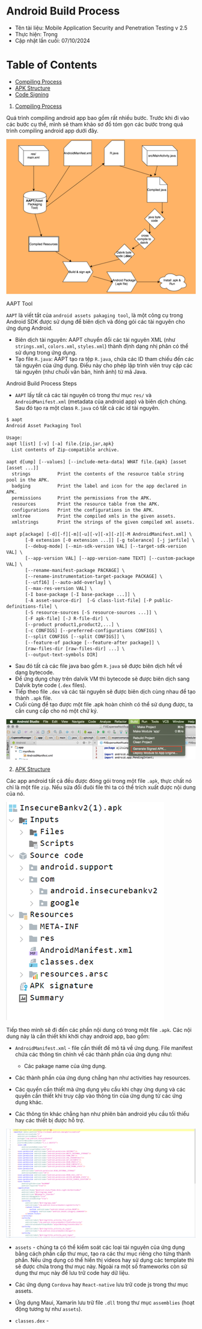 # Android Build Process

 - Tên tài liệu: Mobile Application Security and Penetration Testing v 2.5
 - Thực hiện: Trọng
 - Cập nhật lần cuối: 07/10/2024

 # Table of Contents

  - [Compiling Process](#Compiling_Process)
  - [APK Structure](#APK_Structure)
  - [Code Signing](#Code_Signing)

1. [Compiling Process](#Compiling_Process)

Quá trình compiling android app bao gồm rất nhiều bước. Trước khi đi vào các bước cụ thể, mình sẽ tham khảo sơ đồ tóm gọn các bước trong quá trình compiling android app dưới đây.

![alt text](android_build_process_1.png)

<a name="AAPT Tool">AAPT Tool</a>

``AAPT`` là viết tắt của ``android assets pakaging tool``, là một công cụ trong Android SDK được sử dụng để biên dịch và đóng gói các tài nguyên cho ứng dụng Android.

 - Biên dịch tài nguyên: AAPT chuyển đổi các tài nguyên XML (như ``strings.xml``, ``colors.xml``, ``styles.xml``) thành định dạng nhị phân có thể sử dụng trong ứng dụng.
 - Tạo file ``R.java``: AAPT tạo ra tệp ``R.java``, chứa các ID tham chiếu đến các tài nguyên của ứng dụng. Điều này cho phép lập trình viên truy cập các tài nguyên (như chuỗi văn bản, hình ảnh) từ mã Java.

<a name="Android Build Process Steps">Android Build Process Steps</a>

 - ``AAPT`` lấy tất cả các tài nguyên có trong thư mục ``res/`` và ``AndroidManifest.xml`` (metadata của android app) và biên dịch chúng. Sau đó tạo ra một class ``R.java`` có tất cả các id tài nguyên.

 ```
 $ aapt
Android Asset Packaging Tool

Usage:
 aapt l[ist] [-v] [-a] file.{zip,jar,apk}
   List contents of Zip-compatible archive.

 aapt d[ump] [--values] [--include-meta-data] WHAT file.{apk} [asset [asset ...]]
   strings          Print the contents of the resource table string pool in the APK.
   badging          Print the label and icon for the app declared in APK.
   permissions      Print the permissions from the APK.
   resources        Print the resource table from the APK.
   configurations   Print the configurations in the APK.
   xmltree          Print the compiled xmls in the given assets.
   xmlstrings       Print the strings of the given compiled xml assets.

 aapt p[ackage] [-d][-f][-m][-u][-v][-x][-z][-M AndroidManifest.xml] \
        [-0 extension [-0 extension ...]] [-g tolerance] [-j jarfile] \
        [--debug-mode] [--min-sdk-version VAL] [--target-sdk-version VAL] \
        [--app-version VAL] [--app-version-name TEXT] [--custom-package VAL] \
        [--rename-manifest-package PACKAGE] \
        [--rename-instrumentation-target-package PACKAGE] \
        [--utf16] [--auto-add-overlay] \
        [--max-res-version VAL] \
        [-I base-package [-I base-package ...]] \
        [-A asset-source-dir]  [-G class-list-file] [-P public-definitions-file] \
        [-S resource-sources [-S resource-sources ...]] \
        [-F apk-file] [-J R-file-dir] \
        [--product product1,product2,...] \
        [-c CONFIGS] [--preferred-configurations CONFIGS] \
        [--split CONFIGS [--split CONFIGS]] \
        [--feature-of package [--feature-after package]] \
        [raw-files-dir [raw-files-dir] ...] \
        [--output-text-symbols DIR]
```

 - Sau đó tất cả các file java bao gồm ``R.java`` sẽ được biên dịch hết về dạng bytecode.
 - Để ứng dụng chạy trên dalvik VM thì bytecode sẽ được biên dịch sang Dalvik byte code (``.dex`` files).
 - Tiếp theo file ``.dex`` và các tài nguyên sẽ được biên dịch cùng nhau để tạo thành ``.apk`` file.
 - Cuối cùng để tạo được một file .apk hoàn chỉnh có thể sử dụng được, ta cần cung cấp cho nó một chữ ký.

![alt text](android_build_process_2.png)

2. [APK Structure](#APK_Structure)

Các app android tất cả đều được đóng gói trong một file ``.apk``, thực chất nó chỉ là một file ``zip``. Nếu sửa đổi đuôi file thì ta có thể trích xuất được nội dung của nó.

![alt text](image.png)

Tiếp theo mình sẽ đi đến các phần nội dung có trong một file ``.apk``. Các nội dung này là cần thiết khi khởi chạy android app, bao gồm:

 - ``AndroidManifest.xml`` - file cần thiết để mô tả về ứng dụng. File manifest chứa các thông tin chính về các thành phần của ứng dụng như:

    - Các pakage name của ứng dụng.
  - Các thành phần của ứng dụng chẳng hạn như activities hay resources.
  - Các quyền cần thiết mà ứng dụng yêu cầu khi chạy ứng dụng và các quyền cần thiết khi truy cập vào thông tin của ứng dụng từ các ứng dụng khác.
  - Các thông tin khác chẳng hạn như phiên bản android yêu cầu tối thiểu hay các thiết bị được hỗ trợ.

![alt text](image-1.png)

 - ``assets`` - chúng ta có thể kiểm soát các loại tài nguyên của ứng dụng bằng cách phân cấp thư mục, tạo ra các thư mục riêng cho từng thành phần. Nếu ứng dụng có thể hiển thị videos hay sử dụng các template thì sẽ được chứa trong thư mục này. Ngoài ra một số frameworks còn sử dụng thư mục này để lưu trữ code hay dữ liệu.

  - Các ứng dụng ``Cordova`` hay ``React-native`` lưu trữ code js trong thư mục assets.
  - Ứng dụng Maui, Xamarin lưu trữ file ``.dll`` trong thư mục ``assemblies`` (hoạt động tương tự như ``assets``).

 - ``classes.dex`` - 